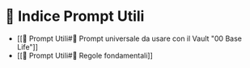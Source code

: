 # 📂 Indice Prompt Utili

- [[📌 Prompt Utili#🧠 Prompt universale da usare con il Vault "00 Base Life"]]
- [[📌 Prompt Utili#🔐 Regole fondamentali]]